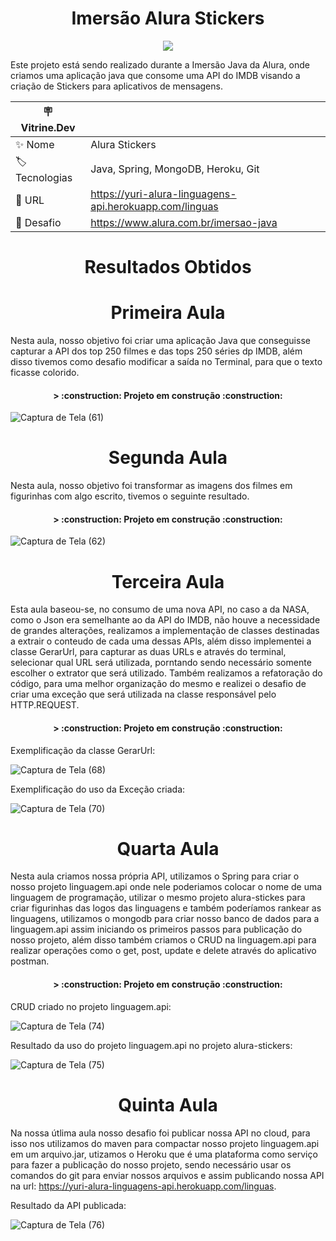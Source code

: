 <h1 align ="center"> Imersão Alura Stickers </h1>
<p align="center">
<img src="http://img.shields.io/static/v1?label=STATUS&message=%20COMPLETO&color=GREEN&style=for-the-badge"/>
</p>

Este projeto está sendo realizado durante a Imersão Java da Alura, onde criamos uma aplicação java que consome uma API do IMDB visando a criação de Stickers para aplicativos de mensagens.

| 🪧 Vitrine.Dev |     |
| -------------  | --- |
| ✨ Nome        | Alura Stickers
| 🏷️ Tecnologias | Java, Spring, MongoDB, Heroku, Git
| 🚀 URL         | https://yuri-alura-linguagens-api.herokuapp.com/linguas
| 🤿 Desafio | https://www.alura.com.br/imersao-java

<h1 align ="center"> Resultados Obtidos </h1>


<h1 align ="center"> Primeira Aula </h1>

Nesta aula, nosso objetivo foi criar uma aplicação Java que conseguisse capturar a API dos top 250 filmes e das tops 250 séries dp IMDB, além disso tivemos como desafio modificar a saída no Terminal, para que o texto ficasse colorido. 

<h4 align="center"> 
> :construction: Projeto em construção :construction:
</h4>

![Captura de Tela (61)](https://user-images.githubusercontent.com/102321564/179817164-bc4c2f0b-1302-418b-9857-8d33e68c228e.png)

<h1 align ="center"> Segunda Aula </h1>
Nesta aula, nosso objetivo foi transformar as imagens dos filmes em figurinhas com algo escrito, tivemos o seguinte resultado.

<h4 align="center"> 
> :construction: Projeto em construção :construction:
</h4>


![Captura de Tela (62)](https://user-images.githubusercontent.com/102321564/179855032-ea6289dd-2d03-4326-8015-6d3582db98ed.png)

<h1 align ="center"> Terceira Aula </h1>
Esta aula baseou-se, no consumo de uma nova API, no caso a da NASA, como o Json era semelhante ao da API do IMDB, não houve a necessidade de grandes alterações, realizamos a implementação de classes destinadas a extrair o conteudo de cada uma dessas APIs, além disso implementei a classe GerarUrl, para capturar as duas URLs e através do terminal, selecionar qual URL será utilizada, porntando sendo necessário somente escolher o extrator que será utilizado. 
Também realizamos a refatoração do código, para uma melhor organização do mesmo e realizei o desafio de criar uma exceção que será utilizada na classe responsável pelo HTTP.REQUEST.

<h4 align="center"> 
> :construction: Projeto em construção :construction:
</h4>

Exemplificação da classe GerarUrl:


![Captura de Tela (68)](https://user-images.githubusercontent.com/102321564/180095618-4a50b100-2a3a-40f3-a5d0-927cd9722351.png)


Exemplificação do uso da Exceção criada:



![Captura de Tela (70)](https://user-images.githubusercontent.com/102321564/180095808-8ca36c5f-157f-4951-970c-7c8e90f28216.png)


<h1 align ="center"> Quarta Aula </h1>

Nesta aula criamos nossa própria API, utilizamos o Spring para criar o nosso projeto linguagem.api onde nele poderiamos colocar o nome de uma linguagem de programação, utilizar o mesmo projeto alura-stickes para criar figurinhas das logos das linguagens e também poderíamos rankear as linguagens, utilizamos o mongodb para criar nosso banco de dados para a linguagem.api assim iniciando os primeiros passos para publicação do nosso projeto, além disso também criamos o CRUD na linguagem.api para realizar operações como o get, post, update e delete através do aplicativo postman.


<h4 align="center"> 
> :construction: Projeto em construção :construction:
</h4>

CRUD criado no projeto linguagem.api:


![Captura de Tela (74)](https://user-images.githubusercontent.com/102321564/180587794-b05a97e5-cd71-4c2c-a8ba-503a8fc56c16.png)


Resultado da uso do projeto linguagem.api no projeto alura-stickers:


![Captura de Tela (75)](https://user-images.githubusercontent.com/102321564/180587840-a4960d25-850f-41d5-9a38-928b28c17b7d.png)


<h1 align ="center"> Quinta Aula </h1>

Na nossa útlima aula nosso desafio foi publicar nossa API no cloud, para isso nos utilizamos do maven para compactar nosso projeto linguagem.api em um arquivo.jar, utizamos o Heroku que é uma plataforma como serviço para fazer a publicação do nosso projeto, sendo necessário usar os comandos do git para enviar nossos arquivos e assim publicando nossa API na url: https://yuri-alura-linguagens-api.herokuapp.com/linguas.

Resultado da API publicada:


![Captura de Tela (76)](https://user-images.githubusercontent.com/102321564/180588103-62e7394e-ee85-4b0d-b4e3-169645bd1722.png)




